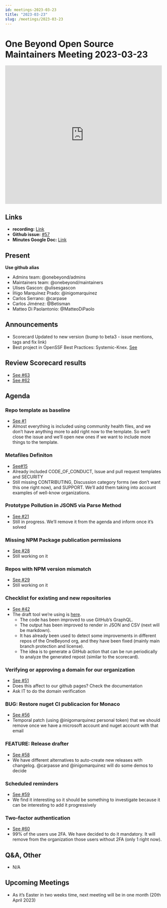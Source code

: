 ```yaml
---
id: meetings-2023-03-23
title: "2023-03-23"
slug: /meetings/2023-03-23
---
```


# One Beyond Open Source Maintainers Meeting 2023-03-23  


<iframe width="100%" height="444" src="https://www.youtube.com/embed/ObeJrEiqgS4" title="YouTube video player" frameborder="0" allow="accelerometer; autoplay; clipboard-write; encrypted-media; gyroscope; picture-in-picture; web-share" allowfullscreen></iframe>

## Links
* **recording:** [Link](https://www.youtube.com/watch?v=ObeJrEiqgS4)
* **Github issue:** [#57](https://github.com/onebeyond/admin/issues/57)
* **Minutes Google Doc:** [Link](https://docs.google.com/document/d/1WJqdFKVq28yLaWdc0h_hvE6XE4f_sqx7SLD6p4rhcAE/edit)


## Present
__Use github alias__
* Admins team: @onebeyond/admins
* Maintainers team: @onebeyond/maintainers
* Ulises Gascon: @ulisesgascon
* Íñigo Marquínez Prado: @inigomarquinez
* Carlos Serrano: @carpase
* Carlos Jiménez: @Betisman
* Matteo Di Paolantonio: @MatteoDiPaolo

## Announcements

- Scorecard Updated to new version (bump to beta3 - issue mentions, tags and fix link)
- Best project in OpenSSF Best Practices: Systemic-Knex. [See](https://bestpractices.coreinfrastructure.org/en/projects/7143)

## Review Scorecard results

- [See #63](https://github.com/onebeyond/maintainers/issues/63)
- [See #62](https://github.com/onebeyond/maintainers/issues/62)

## Agenda

### Repo template as baseline 
- [See #1](https://github.com/onebeyond/admin/issues/1)
- Almost everything is included using community health files, and we don’t have anything more to add right now to the template. So we’ll close the issue and we’ll open new ones if we want to include more things to the template.

### Metafiles Definiton 
- [See#15](https://github.com/onebeyond/admin/issues/15)
-  Already included CODE_OF_CONDUCT, Issue and pull request templates and SECURITY
-  Still missing CONTRIBUTING, Discussion category forms (we don’t want this one right now), and SUPPORT. We’ll add them taking into account examples of well-know organizations.

### Prototype Pollution in JSON5 via Parse Method 
- [See #21](https://github.com/onebeyond/admin/issues/21)
- Still in progress. We’ll remove it from the agenda and inform once it’s solved

### Missing NPM Package publication permissions 
- [See #28](https://github.com/onebeyond/admin/issues/28)
- Still working on it

### Repos with NPM version mismatch 
- [See #29](https://github.com/onebeyond/admin/issues/29)
- Still working on it

### Checklist for existing and new repositories
- [See #42](https://github.com/onebeyond/admin/issues/42)
- The draft tool we’re using is [here](https://github.com/inigomarquinez/github-snitch).
    - The code has been improved to use GitHub’s GraphQL.
    - The output has been improved to render in JSON and CSV (next will be markdown).
    - It has already been used to detect some improvements in different repos of the OneBeyond org, and they have been fixed (mainly main branch protection and license).
    - The idea is to generate a GitHub action that can be run periodically to analyze the generated repost (similar to the scorecard).

### Verifying or approving a domain for our organization 
- [See #51](https://github.com/onebeyond/admin/issues/51)
- Does this affect to our github pages? Check the documentation
- Ask IT to do the domain verification

### BUG: Restore nuget CI publicacion for Monaco 
- [See #56](https://github.com/onebeyond/admin/issues/56)
- Temporal patch (using @inigomarquinez personal token) that we should remove once we have a microsoft account and nuget account with that email

### FEATURE: Release drafter
- [See #58](https://github.com/onebeyond/admin/issues/58)
- We have different alternatives to auto-create new releases with changelog. @carpasse and @inigomarquinez will do some demos to decide 

### Scheduled reminders 
- [See #59](https://github.com/onebeyond/admin/issues/59)
- We find it interesting so it should be something to investigate because it can be interesting to add it progressively

### Two-factor authentication
- [See #60](https://github.com/onebeyond/admin/issues/60)
- 99% of the users use 2FA. We have decided to do it mandatory. It will remove from the organization those users without 2FA (only 1 right now).

## Q&A, Other

- N/A

## Upcoming Meetings

- As it’s Easter in two weeks time, next meeting will be in one month (20th April 2023)
